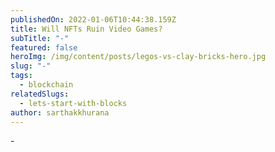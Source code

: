 ```yaml
---
publishedOn: 2022-01-06T10:44:38.159Z
title: Will NFTs Ruin Video Games?
subTitle: "-"
featured: false
heroImg: /img/content/posts/legos-vs-clay-bricks-hero.jpg
slug: "-"
tags:
  - blockchain
relatedSlugs:
  - lets-start-with-blocks
author: sarthakkhurana
---
```

\-